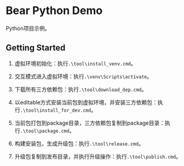 # Bear Python Demo

Python项目示例。

## Getting Started

1. 虚拟环境初始化：执行`.\tool\install_venv.cmd`。

2. 交互模式进入虚拟环境：执行`.\venv\Scripts\activate`。

3. 下载所有三方依赖包：执行`.\tool\download_dep.cmd`。

4. 以editable方式安装当前包到虚拟环境，并安装三方依赖包：执行`.\tool\install_for_dev.cmd`。

5. 当前包打包到package目录，三方依赖包复制到package目录：执行`.\tool\package.cmd`。

6. 构建安装包，生成升级包：执行`.\tool\release.cmd`。

7. 升级包复制到发布目录，并执行升级操作：执行`.\tool\publish.cmd`。